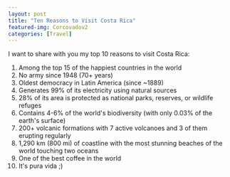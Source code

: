 ```yaml
---
layout: post
title: "Ten Reasons to Visit Costa Rica"
featured-img: Corcovadov2
categories: [Travel]
---
```


I want to share with you my top 10 reasons to visit Costa Rica: 

1. Among the top 15 of the happiest countries in the world
2. No army since 1948 (70+ years)
3. Oldest democracy in Latin America (since ~1889)
4. Generates 99% of its electricity using natural sources 
5. 28% of its area is protected as national parks, reserves, or wildlife refuges
6. Contains 4-6% of the world's biodiversity (with only 0.03% of the earth's surface)
7. 200+ volcanic formations with 7 active volcanoes and 3 of them erupting regularly
8. 1,290 km (800 mi) of coastline with the most stunning beaches of the world touching two oceans
9. One of the best coffee in the world
10. It's pura vida ;)
